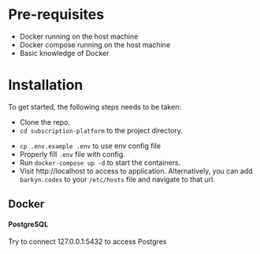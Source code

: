 # Pre-requisites
* Docker running on the host machine
* Docker compose running on the host machine
* Basic knowledge of Docker


# Installation
To get started, the following steps needs to be taken:
* Clone the repo.
* `cd subscription-platform` to the project directory.
+ `cp .env.example .env` to use env config file
+ Properly fill `.env` file with config.
+ Run `docker-compose up -d` to start the containers.
+ Visit http://localhost to access to application. Alternatively, you can add `barkyn.codes` to your `/etc/hosts` file and navigate to that url.

## Docker
#### PostgreSQL

Try to connect 127.0.0.1:5432 to access Postgres
